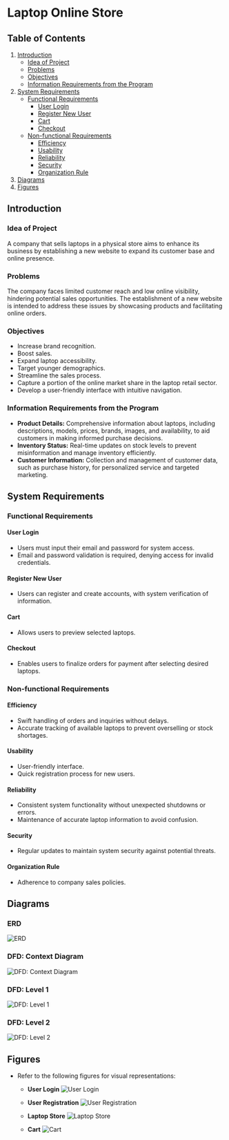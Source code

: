 # Laptop Online Store

## Table of Contents

1. [Introduction](#introduction)
   - [Idea of Project](#idea-of-project)
   - [Problems](#problems)
   - [Objectives](#objectives)
   - [Information Requirements from the Program](#information-requirements-from-the-program)
2. [System Requirements](#system-requirements)
   - [Functional Requirements](#functional-requirements)
     - [User Login](#user-login)
     - [Register New User](#register-new-user)
     - [Cart](#cart)
     - [Checkout](#checkout)
   - [Non-functional Requirements](#non-functional-requirements)
     - [Efficiency](#efficiency)
     - [Usability](#usability)
     - [Reliability](#reliability)
     - [Security](#security)
     - [Organization Rule](#organization-rule)
3. [Diagrams](#diagrams)
4. [Figures](#figures)

## Introduction

### Idea of Project

A company that sells laptops in a physical store aims to enhance its business by establishing a new website to expand its customer base and online presence.

### Problems

The company faces limited customer reach and low online visibility, hindering potential sales opportunities. The establishment of a new website is intended to address these issues by showcasing products and facilitating online orders.

### Objectives

- Increase brand recognition.
- Boost sales.
- Expand laptop accessibility.
- Target younger demographics.
- Streamline the sales process.
- Capture a portion of the online market share in the laptop retail sector.
- Develop a user-friendly interface with intuitive navigation.

### Information Requirements from the Program

- **Product Details:** Comprehensive information about laptops, including descriptions, models, prices, brands, images, and availability, to aid customers in making informed purchase decisions.
- **Inventory Status:** Real-time updates on stock levels to prevent misinformation and manage inventory efficiently.
- **Customer Information:** Collection and management of customer data, such as purchase history, for personalized service and targeted marketing.

## System Requirements

### Functional Requirements

#### User Login

- Users must input their email and password for system access.
- Email and password validation is required, denying access for invalid credentials.

#### Register New User

- Users can register and create accounts, with system verification of information.

#### Cart

- Allows users to preview selected laptops.

#### Checkout

- Enables users to finalize orders for payment after selecting desired laptops.

### Non-functional Requirements

#### Efficiency

- Swift handling of orders and inquiries without delays.
- Accurate tracking of available laptops to prevent overselling or stock shortages.

#### Usability

- User-friendly interface.
- Quick registration process for new users.

#### Reliability

- Consistent system functionality without unexpected shutdowns or errors.
- Maintenance of accurate laptop information to avoid confusion.

#### Security

- Regular updates to maintain system security against potential threats.

#### Organization Rule

- Adherence to company sales policies.

## Diagrams

### ERD

![ERD](https://github.com/Ahmed-Mostafa-88/Laptop_Online_Store/blob/main/assets/144740078/bb30f0c3-1308-410d-96c0-595618bf3a3c.png)

### DFD: Context Diagram

![DFD: Context Diagram](https://github.com/Ahmed-Mostafa-88/Laptop_Online_Store/blob/main/assets/144740078/fc0c6e9f-1cfc-4045-8d74-eb842da2d1c2.png)

### DFD: Level 1

![DFD: Level 1](https://github.com/Ahmed-Mostafa-88/Laptop_Online_Store/blob/main/assets/144740078/9b8bfe2f-7397-40e8-9007-6344271c4f29.png)

### DFD: Level 2

![DFD: Level 2](https://github.com/Ahmed-Mostafa-88/Laptop_Online_Store/blob/main/assets/144740078/4fdd81bf-b5e1-4232-b068-4eb9f32aa95e.png)

## Figures

- Refer to the following figures for visual representations:
  - **User Login**
    ![User Login](https://github.com/Ahmed-Mostafa-88/Laptop_Online_Store/blob/main/assets/144740078/05a49f12-2ede-4e8e-8996-e0f89ffd12e3.png)

  - **User Registration**
    ![User Registration](https://github.com/Ahmed-Mostafa-88/Laptop_Online_Store/blob/main/assets/144740078/6276deb2-0e48-4983-be51-af6f56808b00.png)

  - **Laptop Store**
    ![Laptop Store](https://github.com/Ahmed-Mostafa-88/Laptop_Online_Store/blob/main/assets/144740078/dda3fc1a-ef88-42c5-972a-ffbd6e10aad4.png)

  - **Cart**
    ![Cart](![image](https://github.com/Ahmed-Mostafa-88/Laptop_Online_Store/assets/144740078/77e35784-0e99-4641-9f61-ef68c3c45ff9))
